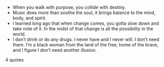  - When you walk with purpose, you collide with destiny.
 - Music does more than soothe the soul, it brings balance to the mind, body, and spirit.
 - I learned long ago that when change comes, you gotta slow down and take note of it. In the midst of that change is all the possibility in the world.
 - I don’t drink or do any drugs. I never have and I never will. I don’t need them. I’m a black woman from the land of the free, home of the brave, and I figure I don’t need another illusion.

4 quotes